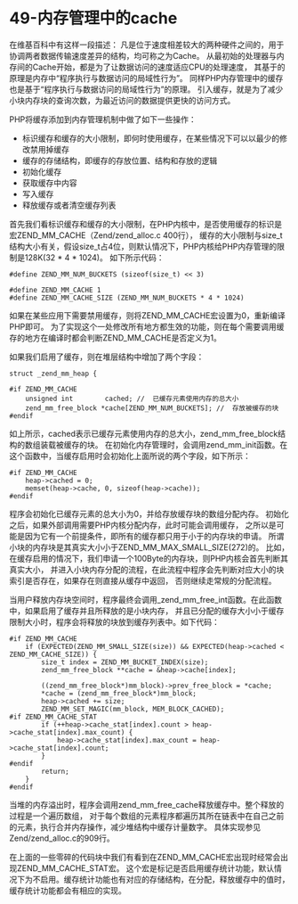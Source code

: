 # 49-内存管理中的cache
在维基百科中有这样一段描述： 凡是位于速度相差较大的两种硬件之间的，用于协调两者数据传输速度差异的结构，均可称之为Cache。 从最初始的处理器与内存间的Cache开始，都是为了让数据访问的速度适应CPU的处理速度， 其基于的原理是内存中“程序执行与数据访问的局域性行为”。 同样PHP内存管理中的缓存也是基于“程序执行与数据访问的局域性行为”的原理。 引入缓存，就是为了减少小块内存块的查询次数，为最近访问的数据提供更快的访问方式。

PHP将缓存添加到内存管理机制中做了如下一些操作：

- 标识缓存和缓存的大小限制，即何时使用缓存，在某些情况下可以以最少的修改禁用掉缓存
- 缓存的存储结构，即缓存的存放位置、结构和存放的逻辑
- 初始化缓存
- 获取缓存中内容
- 写入缓存
- 释放缓存或者清空缓存列表

首先我们看标识缓存和缓存的大小限制，在PHP内核中，是否使用缓存的标识是宏ZEND_MM_CACHE（Zend/zend_alloc.c 400行）， 缓存的大小限制与size_t结构大小有关，假设size_t占4位，则默认情况下，PHP内核给PHP内存管理的限制是128K(32 * 4 * 1024)。 如下所示代码：

    #define ZEND_MM_NUM_BUCKETS (sizeof(size_t) << 3)
     
    #define ZEND_MM_CACHE 1
    #define ZEND_MM_CACHE_SIZE (ZEND_MM_NUM_BUCKETS * 4 * 1024)

如果在某些应用下需要禁用缓存，则将ZEND_MM_CACHE宏设置为0，重新编译PHP即可。 为了实现这个一处修改所有地方都生效的功能，则在每个需要调用缓存的地方在编译时都会判断ZEND_MM_CACHE是否定义为1。

如果我们启用了缓存，则在堆层结构中增加了两个字段：

    struct _zend_mm_heap {
     
    #if ZEND_MM_CACHE
        unsigned int        cached; //  已缓存元素使用内存的总大小
        zend_mm_free_block *cache[ZEND_MM_NUM_BUCKETS]; //  存放被缓存的块
    #endif

如上所示，cached表示已缓存元素使用内存的总大小，zend_mm_free_block结构的数组装载被缓存的块。 在初始化内存管理时，会调用zend_mm_init函数。在这个函数中，当缓存启用时会初始化上面所说的两个字段，如下所示：

    #if ZEND_MM_CACHE
        heap->cached = 0;
        memset(heap->cache, 0, sizeof(heap->cache));
    #endif

程序会初始化已缓存元素的总大小为0，并给存放缓存块的数组分配内存。 初始化之后，如果外部调用需要PHP内核分配内存，此时可能会调用缓存， 之所以是可能是因为它有一个前提条件，即所有的缓存都只用于小于的内存块的申请。 所谓小块的内存块是其真实大小小于ZEND_MM_MAX_SMALL_SIZE(272)的。 比如，在缓存启用的情况下，我们申请一个100Byte的内存块，则PHP内核会首先判断其真实大小， 并进入小块内存分配的流程，在此流程中程序会先判断对应大小的块索引是否存在，如果存在则直接从缓存中返回， 否则继续走常规的分配流程。

当用户释放内存块空间时，程序最终会调用_zend_mm_free_int函数。在此函数中，如果启用了缓存并且所释放的是小块内存， 并且已分配的缓存大小小于缓存限制大小时，程序会将释放的块放到缓存列表中。如下代码：

    #if ZEND_MM_CACHE
        if (EXPECTED(ZEND_MM_SMALL_SIZE(size)) && EXPECTED(heap->cached < ZEND_MM_CACHE_SIZE)) {
            size_t index = ZEND_MM_BUCKET_INDEX(size);
            zend_mm_free_block **cache = &heap->cache[index];
     
            ((zend_mm_free_block*)mm_block)->prev_free_block = *cache;
            *cache = (zend_mm_free_block*)mm_block;
            heap->cached += size;
            ZEND_MM_SET_MAGIC(mm_block, MEM_BLOCK_CACHED);
    #if ZEND_MM_CACHE_STAT
            if (++heap->cache_stat[index].count > heap->cache_stat[index].max_count) {
                heap->cache_stat[index].max_count = heap->cache_stat[index].count;
            }
    #endif
            return;
        }
    #endif

当堆的内存溢出时，程序会调用zend_mm_free_cache释放缓存中。整个释放的过程是一个遍历数组， 对于每个数组的元素程序都遍历其所在链表中在自己之前的元素，执行合并内存操作，减少堆结构中缓存计量数字。 具体实现参见Zend/zend_alloc.c的909行。

在上面的一些零碎的代码块中我们有看到在ZEND_MM_CACHE宏出现时经常会出现ZEND_MM_CACHE_STAT宏。 这个宏是标记是否启用缓存统计功能，默认情况下为不启用。缓存统计功能也有对应的存储结构，在分配，释放缓存中的值时， 缓存统计功能都会有相应的实现。
